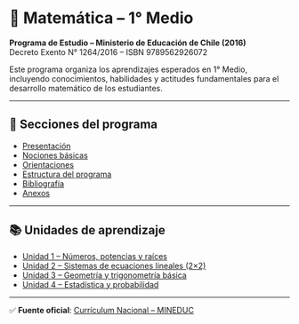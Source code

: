 # 📘 Matemática – 1° Medio

**Programa de Estudio – Ministerio de Educación de Chile (2016)**  
Decreto Exento N° 1264/2016 – ISBN 9789562926072  

Este programa organiza los aprendizajes esperados en 1° Medio, incluyendo
conocimientos, habilidades y actitudes fundamentales para el desarrollo matemático
de los estudiantes.

---

## 📑 Secciones del programa

- [Presentación](presentacion.md)  
- [Nociones básicas](nociones.md)  
- [Orientaciones](orientaciones.md)  
- [Estructura del programa](estructura.md)  
- [Bibliografía](bibliografia.md)  
- [Anexos](anexos.md)  

---

## 📚 Unidades de aprendizaje

- [Unidad 1 – Números, potencias y raíces](unidad1.md)  
- [Unidad 2 – Sistemas de ecuaciones lineales (2×2)](unidad2.md)  
- [Unidad 3 – Geometría y trigonometría básica](unidad3.md)  
- [Unidad 4 – Estadística y probabilidad](unidad4.md)  

---

✅ **Fuente oficial**: [Currículum Nacional – MINEDUC](https://www.curriculumnacional.cl)  
